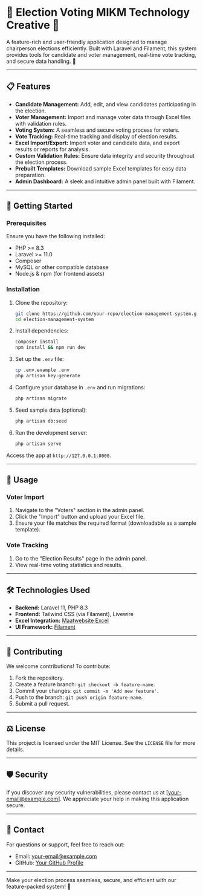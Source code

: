 
# 🎉 **Election Voting MIKM Technology Creative** 🎉

A feature-rich and user-friendly application designed to manage chairperson elections efficiently. Built with Laravel and Filament, this system provides tools for candidate and voter management, real-time vote tracking, and secure data handling. 🚀

---

## 📋 **Features**
- **Candidate Management:** Add, edit, and view candidates participating in the election.
- **Voter Management:** Import and manage voter data through Excel files with validation rules.
- **Voting System:** A seamless and secure voting process for voters.
- **Vote Tracking:** Real-time tracking and display of election results.
- **Excel Import/Export:** Import voter and candidate data, and export results or reports for analysis.
- **Custom Validation Rules:** Ensure data integrity and security throughout the election process.
- **Prebuilt Templates:** Download sample Excel templates for easy data preparation.
- **Admin Dashboard:** A sleek and intuitive admin panel built with Filament.

---

## 🚀 **Getting Started**

### Prerequisites
Ensure you have the following installed:
- PHP >= 8.3
- Laravel >= 11.0
- Composer
- MySQL or other compatible database
- Node.js & npm (for frontend assets)

### Installation
1. Clone the repository:
   ```bash
   git clone https://github.com/your-repo/election-management-system.git
   cd election-management-system
   ```

2. Install dependencies:
   ```bash
   composer install
   npm install && npm run dev
   ```

3. Set up the `.env` file:
   ```bash
   cp .env.example .env
   php artisan key:generate
   ```

4. Configure your database in `.env` and run migrations:
   ```bash
   php artisan migrate
   ```

5. Seed sample data (optional):
   ```bash
   php artisan db:seed
   ```

6. Run the development server:
   ```bash
   php artisan serve
   ```

Access the app at `http://127.0.0.1:8000`.

---

## 📂 **Usage**

### Voter Import
1. Navigate to the "Voters" section in the admin panel.
2. Click the "Import" button and upload your Excel file.
3. Ensure your file matches the required format (downloadable as a sample template).

### Vote Tracking
1. Go to the "Election Results" page in the admin panel.
2. View real-time voting statistics and results.

---

## 🛠 **Technologies Used**
- **Backend:** Laravel 11, PHP 8.3
- **Frontend:** Tailwind CSS (via Filament), Livewire
- **Excel Integration:** [Maatwebsite Excel](https://docs.laravel-excel.com/)
- **UI Framework:** [Filament](https://filamentphp.com/)

---

## 🎯 **Contributing**
We welcome contributions! To contribute:
1. Fork the repository.
2. Create a feature branch: `git checkout -b feature-name`.
3. Commit your changes: `git commit -m 'Add new feature'`.
4. Push to the branch: `git push origin feature-name`.
5. Submit a pull request.

---

## ⚖️ **License**
This project is licensed under the MIT License. See the `LICENSE` file for more details.

---

## 🛡 **Security**
If you discover any security vulnerabilities, please contact us at [your-email@example.com]. We appreciate your help in making this application secure.

---

## 📧 **Contact**
For questions or support, feel free to reach out:
- Email: your-email@example.com
- GitHub: [Your GitHub Profile](https://github.com/your-profile)

---

Make your election process seamless, secure, and efficient with our feature-packed system! 🚀
